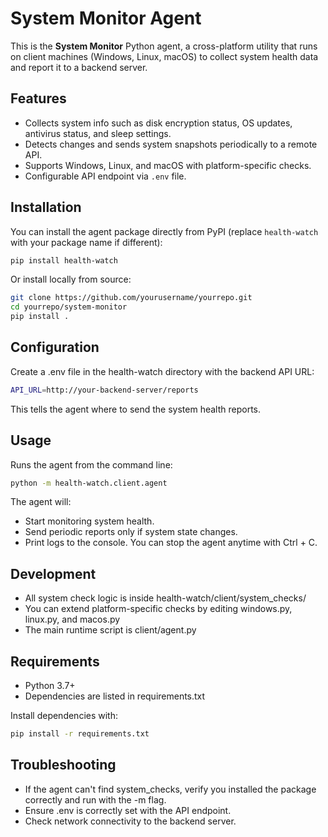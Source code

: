 # System Monitor Agent

This is the **System Monitor** Python agent, a cross-platform utility that runs on client machines (Windows, Linux, macOS) to collect system health data and report it to a backend server.

## Features

- Collects system info such as disk encryption status, OS updates, antivirus status, and sleep settings.
- Detects changes and sends system snapshots periodically to a remote API.
- Supports Windows, Linux, and macOS with platform-specific checks.
- Configurable API endpoint via `.env` file.

## Installation

You can install the agent package directly from PyPI (replace `health-watch` with your package name if different):

```bash
pip install health-watch
```

Or install locally from source:

```bash
git clone https://github.com/yourusername/yourrepo.git
cd yourrepo/system-monitor
pip install .
```

## Configuration

Create a .env file in the health-watch directory with the backend API URL:

```bash
API_URL=http://your-backend-server/reports
```

This tells the agent where to send the system health reports.

## Usage
Runs the agent from the command line:
```bash
python -m health-watch.client.agent
```

The agent will:
 - Start monitoring system health.
 - Send periodic reports only if system state changes.
 - Print logs to the console.
You can stop the agent anytime with Ctrl + C.

## Development
 - All system check logic is inside health-watch/client/system_checks/
 - You can extend platform-specific checks by editing windows.py, linux.py, and macos.py
 - The main runtime script is client/agent.py

## Requirements
 - Python 3.7+
 - Dependencies are listed in requirements.txt

Install dependencies with:
```bash
pip install -r requirements.txt
```

## Troubleshooting
 - If the agent can't find system_checks, verify you installed the package correctly and run with the -m flag.
 - Ensure .env is correctly set with the API endpoint.
 - Check network connectivity to the backend server.

